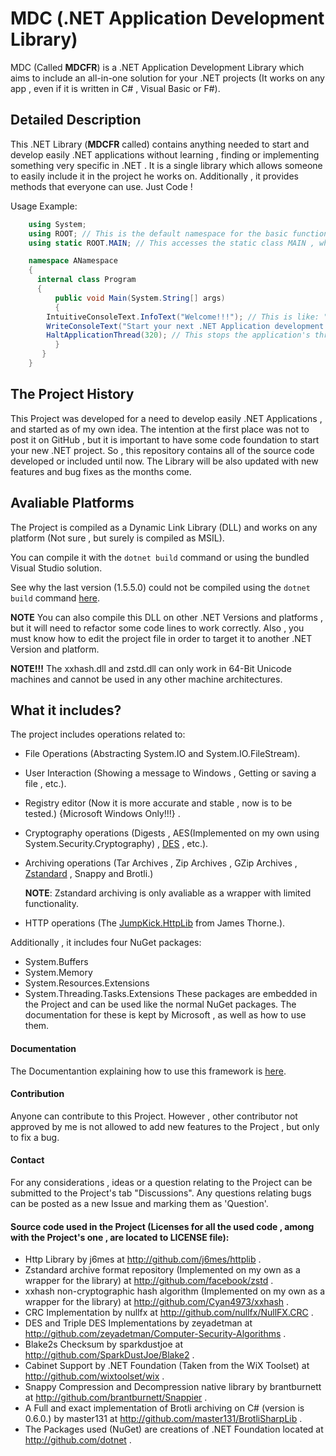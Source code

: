 # MDC (.NET Application Development Library)
MDC (Called __MDCFR__) is a .NET Application Development Library which aims to include an all-in-one solution for your .NET projects
(It works on any app , even if it is written in C# , Visual Basic or F#).

## Detailed Description
This .NET Library (__MDCFR__ called) contains anything needed to start and develop easily .NET applications without
learning , finding or implementing something very specific in .NET . It is a single library which allows someone to easily
include it in the project he works on. Additionally , it provides methods that everyone can use. Just Code ! 

Usage Example:
```C#
	using System;
	using ROOT; // This is the default namespace for the basic functions.
	using static ROOT.MAIN; // This accesses the static class MAIN , which is the class that contain most of the functions.

	namespace ANamespace
	{
	  internal class Program
	  {
	      public void Main(System.String[] args)
	      {
		IntuitiveConsoleText.InfoText("Welcome!!!"); // This is like: "INFO: Welcome!!!" with a gray foreground and a black background.
		WriteConsoleText("Start your next .NET Application development using MDCFR!!!"); // This just writes to console any kind of message.
		HaltApplicationThread(320); // This stops the application's thread (Halts the application) for the time given. Counted in milliseconds.
	      }
	   }
	}
```

## The Project History
This Project was developed for a need to develop easily .NET Applications , and started as of my own idea.
The intention at the first place was not to post it on GitHub , but it is important to have some code 
foundation to start your new .NET project. So , this repository contains all of the source code developed
or included until now. The Library will be also updated with new features and bug fixes as the months come.

## Avaliable Platforms
 The Project is compiled as a Dynamic Link Library (DLL) and works on any platform (Not sure , but surely is compiled as MSIL).
 
 You can compile it with the `dotnet build` command or using the bundled Visual Studio solution.

 See why the last version (1.5.5.0) could not be compiled using the `dotnet build` command [here](http://github.com/mdcdi1315/mdcframework/blob/main/BuildBehavior.md).

  __NOTE__ You can also compile this DLL on other .NET Versions and platforms , but it will need to refactor some code lines to work correctly.
   Also , you must know how to edit the project file in order to target it to another .NET Version and platform.
 
 __NOTE!!!__ The xxhash.dll and zstd.dll can only work in 64-Bit Unicode machines and cannot be used in any other machine architectures.

## What it includes?
The project includes operations related to:
 - File Operations (Abstracting System.IO and System.IO.FileStream).
 - User Interaction (Showing a message to Windows , Getting or saving a file , etc.).
 - Registry editor (Now it is more accurate and stable , now is to be tested.) {Microsoft Windows Only!!!} .
 - Cryptography operations (Digests , AES(Implemented on my own using System.Security.Cryptography) , [DES](http://github.com/zeyadetman/Computer-Security-Algorithms) , etc.).
 - Archiving operations (Tar Archives , Zip Archives , GZip Archives  , [Zstandard](https://github.com/facebook/zstd) , Snappy and Brotli.)
 
   __NOTE__: Zstandard archiving is only avaliable as a wrapper with limited functionality.
 - HTTP operations (The [JumpKick.HttpLib](https://github.com/j6mes/httplib) from James Thorne.).

  Additionally , it includes four NuGet packages:
  - System.Buffers
  - System.Memory
  - System.Resources.Extensions
  - System.Threading.Tasks.Extensions
  These packages are embedded in the Project and can be used like the normal NuGet packages.
  The documentation for these is kept by Microsoft , as well as how to use them.

#### Documentation
The Documentantion explaining how to use this framework is [here](http://github.com/mdcdi1315/mdcframework/blob/main/Documentation/Main.md).

#### Contribution
Anyone can contribute to this Project.
However , other contributor not approved by me is not allowed to add new features to the Project , but only to fix a bug.

#### Contact
For any considerations , ideas or a question relating to the Project can be submitted to the Project's tab "Discussions".
Any questions relating bugs can be posted as a new Issue and marking them as 'Question'.

#### Source code used in the Project (Licenses for all the used code , among with the Project's one , are located to LICENSE file):
- Http Library by j6mes at http://github.com/j6mes/httplib .
- Zstandard archive format repository (Implemented on my own as a wrapper for the library) at http://github.com/facebook/zstd .
- xxhash non-cryptographic hash algorithm (Implemented on my own as a wrapper for the library) at http://github.com/Cyan4973/xxhash .
- CRC Implementation by nullfx at http://github.com/nullfx/NullFX.CRC .
- DES and Triple DES Implementations by zeyadetman at http://github.com/zeyadetman/Computer-Security-Algorithms .
- Blake2s Checksum by sparkdustjoe at http://github.com/SparkDustJoe/Blake2 .
- Cabinet Support by .NET Foundation (Taken from the WiX Toolset) at http://github.com/wixtoolset/wix .
- Snappy Compression and Decompression native library by brantburnett at http://github.com/brantburnett/Snappier .
- A Full and exact implementation of Brotli archiving on C# (version is 0.6.0.) by master131 at http://github.com/master131/BrotliSharpLib .
- The Packages used (NuGet) are creations of .NET Foundation located at http://github.com/dotnet .
